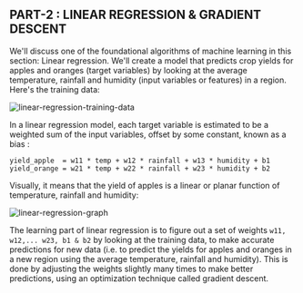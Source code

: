## PART-2 : LINEAR REGRESSION & GRADIENT DESCENT 
We'll discuss one of the foundational algorithms of machine learning in this section: Linear regression. We'll create a model that predicts crop yields for apples and oranges (target variables) by looking at the average temperature, rainfall and humidity (input variables or features) in a region. Here's the training data:

![linear-regression-training-data](https://i.imgur.com/6Ujttb4.png)

In a linear regression model, each target variable is estimated to be a weighted sum of the input variables, offset by some constant, known as a bias :
```
yield_apple  = w11 * temp + w12 * rainfall + w13 * humidity + b1
yield_orange = w21 * temp + w22 * rainfall + w23 * humidity + b2
```
Visually, it means that the yield of apples is a linear or planar function of temperature, rainfall and humidity:

![linear-regression-graph](https://i.imgur.com/4DJ9f8X.png)

The learning part of linear regression is to figure out a set of weights ```w11, w12,... w23, b1 & b2``` by looking at the training data, to make accurate predictions for new data (i.e. to predict the yields for apples and oranges in a new region using the average temperature, rainfall and humidity). This is done by adjusting the weights slightly many times to make better predictions, using an optimization technique called gradient descent.
